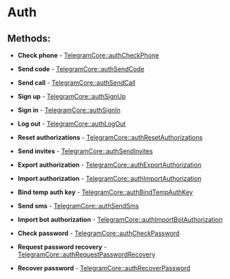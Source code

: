# Auth

## Methods:

* **Check phone** - [TelegramCore::authCheckPhone](methods/checkphone.md)

* **Send code** - [TelegramCore::authSendCode](methods/sendcode.md)

* **Send call** - [TelegramCore::authSendCall](methods/sendcall.md)

* **Sign up** - [TelegramCore::authSignUp](methods/signup.md)

* **Sign in** - [TelegramCore::authSignIn](methods/signin.md)

* **Log out** - [TelegramCore::authLogOut](methods/logout.md)

* **Reset authorizations** - [TelegramCore::authResetAuthorizations](methods/resetauthorizations.md)

* **Send invites** - [TelegramCore::authSendInvites](methods/sendinvites.md)

* **Export authorization** - [TelegramCore::authExportAuthorization](methods/exportauthorization.md)

* **Import authorization** - [TelegramCore::authImportAuthorization](methods/importauthorization.md)

* **Bind temp auth key** - [TelegramCore::authBindTempAuthKey](methods/bindtempauthkey.md)

* **Send sms** - [TelegramCore::authSendSms](methods/sendsms.md)

* **Import bot authorization** - [TelegramCore::authImportBotAuthorization](methods/importbotauthorization.md)

* **Check password** - [TelegramCore::authCheckPassword](methods/checkpassword.md)

* **Request password recovery** - [TelegramCore::authRequestPasswordRecovery](methods/requestpasswordrecovery.md)

* **Recover password** - [TelegramCore::authRecoverPassword](methods/recoverpassword.md)

